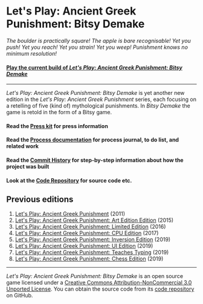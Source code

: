 # Let's Play: Ancient Greek Punishment: Bitsy Demake

_The boulder is practically square! The apple is bare recognisable! Yet you push! Yet you reach! Yet you strain! Yet you weep! Punishment knows no minimum resolution!_

#### [Play the current build of _Let's Play: Ancient Greek Punishment: Bitsy Demake_](https://pippinbarr.github.io/lets-play-ancient-greek-punishment-bitsy-demake)

---

_Let's Play: Ancient Greek Punishment: Bitsy Demake_ is yet another new edition in the _Let's Play: Ancient Greek Punishment_ series, each focusing on a retelling of five (kind of) mythological punishments. In _Bitsy Demake_ the game is retold in the form of a Bitsy game.


#### Read the [Press kit](https://github.com/pippinbarr/lets-play-ancient-greek-punishment-bitsy-demake/blob/master/press/README.md) for press information
#### Read the [Process documentation](https://github.com/pippinbarr/lets-play-ancient-greek-punishment-bitsy-demake/blob/master/process/README.md) for process journal, to do list, and related work
#### Read the [Commit History](https://github.com/pippinbarr/lets-play-ancient-greek-punishment-bitsy-demake/commits/master) for step-by-step information about how the project was built
#### Look at the [Code Repository](https://github.com/pippinbarr/lets-play-ancient-greek-punishment-bitsy-demake) for source code etc.

## Previous editions
1. [Let's Play: Ancient Greek Punishment](http://www.pippinbarr.com/games/letsplayancientgreekpunishment/LetsPlayAncientGreekPunishment.html) (2011)
2. [Let's Play: Ancient Greek Punishment: Art Edition Edition](http://www.pippinbarr.com/games/letsplayletsplayancientgreekpunishmentarteditionedition/) (2015)
3. [Let's Play: Ancient Greek Punishment: Limited Edition](http://www.pippinbarr.com/games/letsplayancientgreekpunishmentlimitededition/) (2016)
4. [Let's Play: Ancient Greek Punishment: CPU Edition](http://pippinbarr.github.io/letsplayancientgreekpunishmentcpuedition/) (2017)
5. [Let's Play: Ancient Greek Punishment: Inversion Edition](http://pippinbarr.github.io/lets-play-ancient-greek-punishment-inversion-edition/) (2019)
6. [Let's Play: Ancient Greek Punishment: UI Edition](http://pippinbarr.github.io/lets-play-ancient-greek-punishment-ui-edition/) (2019)
7. [Let's Play: Ancient Greek Punishment: Teaches Typing](http://pippinbarr.github.io/lets-play-ancient-greek-punishment-teaches-typing/) (2019)
7. [Let's Play: Ancient Greek Punishment: Chess Edition](http://pippinbarr.github.io/lets-play-ancient-greek-punishment-chess-edition/) (2019)

---

_Let's Play: Ancient Greek Punishment: Bitsy Demake_ is an open source game licensed under a [Creative Commons Attribution-NonCommercial 3.0 Unported License](http://creativecommons.org/licenses/by-nc/3.0/). You can obtain the source code from its [code repository](https://github.com/pippinbarr/lets-play-ancient-greek-punishment-bitsy-demake) on GitHub.
